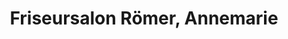 ---
title: "Friseursalon Römer, Annemarie"
url: /lollar/friseursalon-roemer-annemarie/
shop: Friseur
---